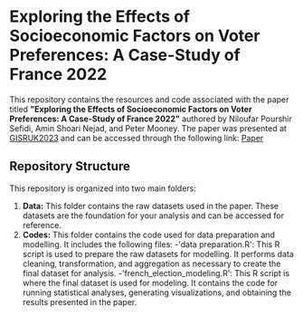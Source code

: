 # Exploring the Effects of Socioeconomic Factors on Voter Preferences: A Case-Study of France 2022
This repository contains the resources and code associated with the paper titled **"Exploring the Effects of Socioeconomic Factors on Voter Preferences: A Case-Study of France 2022"** authored by Niloufar Pourshir Sefidi, Amin Shoari Nejad, and Peter Mooney. The paper was presented at [GISRUK2023](https://gisruk.org/gisruk-2023/) and can be accessed through the following link: [Paper](https://mural.maynoothuniversity.ie/17135/)

## Repository Structure
This repository is organized into two main folders:
1. **Data:** This folder contains the raw datasets used in the paper. These datasets are the foundation for your analysis and can be accessed for reference.
2. **Codes:** This folder contains the code used for data preparation and modelling. It includes the following files:
-'data preparation.R': This R script is used to prepare the raw datasets for modelling. It performs data cleaning, transformation, and aggregation as necessary to create the final dataset for analysis.
-'french_election_modeling.R': This R script is where the final dataset is used for modeling. It contains the code for running statistical analyses, generating visualizations, and obtaining the results presented in the paper.

